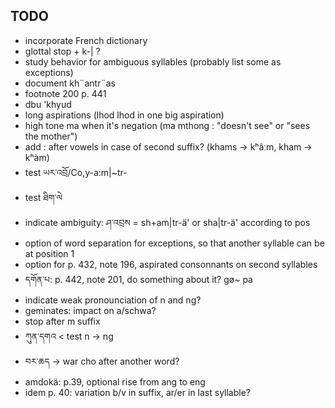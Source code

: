 ## TODO

- incorporate French dictionary
- glottal stop + k-| ?
- study behavior for ambiguous syllables (probably list some as exceptions)
- document kh¨antr¨as
- footnote 200 p. 441
- dbu 'khyud
- long aspirations (lhod lhod in one big aspiration)
- high tone ma when it's negation (ma mthong : "doesn't see" or "sees the mother")
- add : after vowels in case of second suffix? (khams -> kʰâːm, kham -> kʰàm)
- test ཡར་འབྲོ/Co,y-a:m|~tr-
- test ཐིག་ལེ
- indicate ambiguity: ཤ་འབྲས = sh+am|tr-ä' or sha|tr-ä' according to pos
- option of word separation for exceptions, so that another syllable can be at position 1
- option for p. 432, note 196, aspirated consonnants on second syllables
- དགོན་པ: p. 442, note 201, do something about it? gø~ pa
- indicate weak pronounciation of n and ng?
- geminates: impact on a/schwa?
- stop after m suffix
- ཀུན་དགའ < test n -> ng
- བར་ཆད -> war cho after another word?
- amdokä: p.39, optional rise from ang to eng
- idem p. 40: variation b/v in suffix, ar/er in last syllable?

